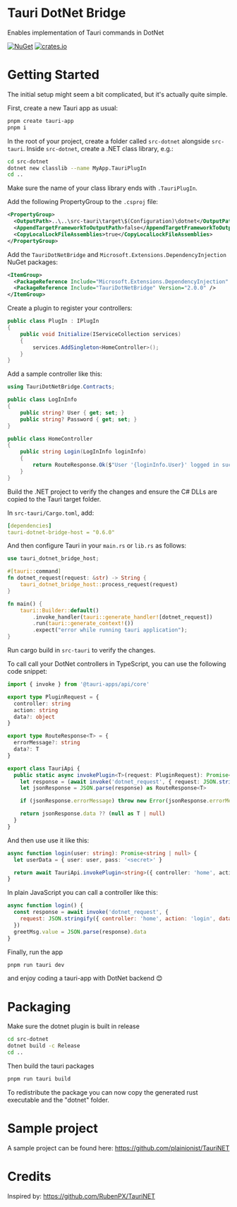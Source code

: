 # Tauri DotNet Bridge

Enables implementation of Tauri commands in DotNet

[![NuGet](https://img.shields.io/nuget/v/TauriDotNetBridge.svg?label=NuGet)](https://www.nuget.org/packages/TauriDotNetBridge/)
[![crates.io](https://img.shields.io/crates/v/tauri-dotnet-bridge-host.svg?label=crates.io)](https://crates.io/crates/tauri-dotnet-bridge-host)

# Getting Started

The initial setup might seem a bit complicated, but it's actually quite simple.

First, create a new Tauri app as usual:

```bash
pnpm create tauri-app
pnpm i
```

In the root of your project, create a folder called `src-dotnet` alongside `src-tauri`.
Inside `src-dotnet`, create a .NET class library, e.g.:

```bash
cd src-dotnet
dotnet new classlib --name MyApp.TauriPlugIn
cd ..
```

Make sure the name of your class library ends with `.TauriPlugIn`.

Add the following PropertyGroup to the `.csproj` file:

```xml
<PropertyGroup>
  <OutputPath>..\..\src-tauri\target\$(Configuration)\dotnet</OutputPath>
  <AppendTargetFrameworkToOutputPath>false</AppendTargetFrameworkToOutputPath>
  <CopyLocalLockFileAssemblies>true</CopyLocalLockFileAssemblies>
</PropertyGroup>
```

Add the `TauriDotNetBridge` and `Microsoft.Extensions.DependencyInjection` NuGet packages:

```xml
<ItemGroup>
  <PackageReference Include="Microsoft.Extensions.DependencyInjection" Version="8.0.1" />
  <PackageReference Include="TauriDotNetBridge" Version="2.0.0" />
</ItemGroup>
```

Create a plugin to register your controllers:

```csharp
public class PlugIn : IPlugIn
{
    public void Initialize(IServiceCollection services)
    {
        services.AddSingleton<HomeController>();
    }
}
```

Add a sample controller like this:

```csharp
using TauriDotNetBridge.Contracts;

public class LogInInfo
{
    public string? User { get; set; }
    public string? Password { get; set; }
}

public class HomeController
{
    public string Login(LogInInfo loginInfo)
    {
        return RouteResponse.Ok($"User '{loginInfo.User}' logged in successfully");
    }
}
```

Build the .NET project to verify the changes and ensure the C# DLLs are copied to the Tauri target folder.

In `src-tauri/Cargo.toml`, add:

```yaml
[dependencies]
tauri-dotnet-bridge-host = "0.6.0"
```

And then configure Tauri in your `main.rs` or `lib.rs` as follows:

```rust
use tauri_dotnet_bridge_host;

#[tauri::command]
fn dotnet_request(request: &str) -> String {
    tauri_dotnet_bridge_host::process_request(request)
}

fn main() {
    tauri::Builder::default()
        .invoke_handler(tauri::generate_handler![dotnet_request])
        .run(tauri::generate_context!())
        .expect("error while running tauri application");
}
```

Run cargo build in `src-tauri` to verify the changes.

To call call your DotNet controllers in TypeScript, you can use the following code snippet:

```typescript
import { invoke } from '@tauri-apps/api/core'

export type PluginRequest = {
  controller: string
  action: string
  data?: object
}

export type RouteResponse<T> = {
  errorMessage?: string
  data?: T
}

export class TauriApi {
  public static async invokePlugin<T>(request: PluginRequest): Promise<T | null> {
    let response = (await invoke('dotnet_request', { request: JSON.stringify(request) })) as string
    let jsonResponse = JSON.parse(response) as RouteResponse<T>

    if (jsonResponse.errorMessage) throw new Error(jsonResponse.errorMessage)

    return jsonResponse.data ?? (null as T | null)
  }
}
```

And then use use it like this:

```typescript
async function login(user: string): Promise<string | null> {
  let userData = { user: user, pass: '<secret>' }

  return await TauriApi.invokePlugin<string>({ controller: 'home', action: 'login', data: userData })
}
```

In plain JavaScript you can call a controller like this:

```javascript
async function login() {
  const response = await invoke('dotnet_request', {
    request: JSON.stringify({ controller: 'home', action: 'login', data: { user: name.value, password: '<secret>' } })
  })
  greetMsg.value = JSON.parse(response).data
}
```

Finally, run the app

```bash
pnpm run tauri dev
```

and enjoy coding a tauri-app with DotNet backend 😊

# Packaging

Make sure the dotnet plugin is built in release

```bash
cd src-dotnet
dotnet build -c Release
cd ..
```

Then build the tauri packages

```bash
pnpm run tauri build
```

To redistribute the package you can now copy the generated rust executable and the "dotnet" folder.

# Sample project

A sample project can be found here: https://github.com/plainionist/TauriNET

# Credits

Inspired by: https://github.com/RubenPX/TauriNET
